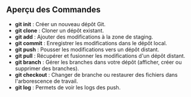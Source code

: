 ## Aperçu des Commandes
- **git init** : Créer un nouveau dépôt Git.
- **git clone** : Cloner un dépôt existant.
- **git add** : Ajouter des modifications à la zone de staging.
- **git commit** : Enregistrer les modifications dans le dépôt local.
- **git push** : Pousser les modifications vers un dépôt distant.
- **git pull** : Récupérer et fusionner les modifications d'un dépôt distant.
- **git branch** : Gérer les branches dans votre dépôt (afficher, créer ou supprimer des branches).
- **git checkout** : Changer de branche ou restaurer des fichiers dans l'arborescence de travail.
- **git log** : Permets de voir les logs des push.


